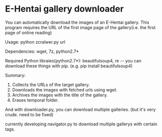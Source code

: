 # E-Hentai gallery downloader

You can automatically download the images of an E-Hentai gallery.
This program requires the URL of the first image page of the gallery(i.e. the first page of online reading)

Usage: python zcralwer.py url

Dependencies: wget, 7z, python2.7*

Required Python libraies(python2.7*): beautifulsoup4, re
   -- you can download these things with pip. (e.g. pip install beautifulsoup4)


Summary:

1. Collects the URLs of the target gallery.
2. Downloads the images with fetched urls using wget.
3. Archives the images with the title of the gallery.
4. Erases temporal folder.


And with downloader.py, you can download multiple galleries. (but it's very crude. need to be fixed)

currently developing navigator.py to download multiple gallerys with certain tags.



